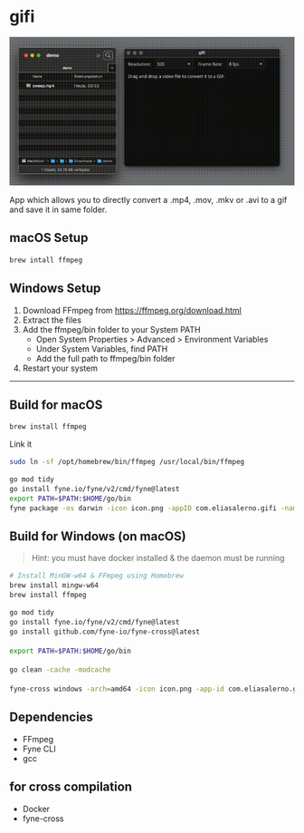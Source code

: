 # gifi

![demo](gifi-demo.gif)

App which allows you to directly convert a .mp4, .mov, .mkv or .avi to a gif and save it in same folder.

## macOS Setup

```sh
brew intall ffmpeg
```

## Windows Setup

1. Download FFmpeg from https://ffmpeg.org/download.html
2. Extract the files
3. Add the ffmpeg/bin folder to your System PATH
   - Open System Properties > Advanced > Environment Variables
   - Under System Variables, find PATH
   - Add the full path to ffmpeg/bin folder
4. Restart your system

---

## Build for macOS

```sh
brew install ffmpeg
```

Link it

```sh
sudo ln -sf /opt/homebrew/bin/ffmpeg /usr/local/bin/ffmpeg
```

```sh
go mod tidy
go install fyne.io/fyne/v2/cmd/fyne@latest
export PATH=$PATH:$HOME/go/bin
fyne package -os darwin -icon icon.png -appID com.eliasalerno.gifi -name gifi
```

## Build for Windows (on macOS)

> Hint: you must have docker installed & the daemon must be running

```sh
# Install MinGW-w64 & FFmpeg using Homebrew
brew install mingw-w64
brew install ffmpeg
```

```sh
go mod tidy
go install fyne.io/fyne/v2/cmd/fyne@latest
go install github.com/fyne-io/fyne-cross@latest

export PATH=$PATH:$HOME/go/bin

go clean -cache -modcache

fyne-cross windows -arch=amd64 -icon icon.png -app-id com.eliasalerno.gifi -name gifi
```

## Dependencies

- FFmpeg
- Fyne CLI
- gcc

## for cross compilation

- Docker
- fyne-cross
